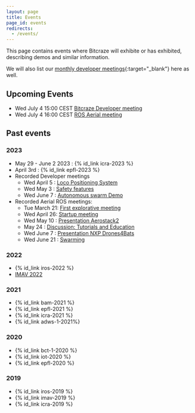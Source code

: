 ```yaml
---
layout: page
title: Events
page_id: events
redirects:
  - /events/
---
```


This page contains events where Bitcraze will exhibite or has exhibited, describing demos and similar information.

We will also list our [monthly developer meetings](https://github.com/orgs/bitcraze/discussions/categories/announcements?discussions_q=is%3Aopen+category%3AAnnouncements+label%3Adev-meetings){:target="_blank"} here as well.

## Upcoming Events

* Wed July 4 15:00 CEST [Bitcraze Developer meeting](https://github.com/orgs/bitcraze/discussions/796)
* Wed July 4 16:00 CEST [ROS Aerial meeting](https://discourse.ros.org/t/summer-2023-meetings-aerial-robotics/32131)

## Past events
### 2023
* May 29 - June 2 2023 : {% id_link icra-2023 %}
* April 3rd : {% id_link epfl-2023 %}
* Recorded Developer meetings
  * Wed April 5 : [Loco Positioning System](https://github.com/orgs/bitcraze/discussions/627)
  * Wed May 3 : [Safety features](https://github.com/orgs/bitcraze/discussions/689)
  * Wed June 7 : [Autonomous swarm Demo](https://github.com/orgs/bitcraze/discussions/749)
* Recorded Aerial ROS meetings:
  * Tue March 21: [First explorative meeting](https://discourse.ros.org/t/first-explorative-meeting-aerial-robotics/29955/16)
  * Wed April 26: [Startup meeting](https://discourse.ros.org/t/start-up-meeting-aerial-robotics-wg/30869/4)
  * Wed May 10 : [Presentation Aerostack2](https://discourse.ros.org/t/may-2023-meetings-aerial-robotics/31231/3)
  * May 24 : [Discussion: Tutorials and Education](https://discourse.ros.org/t/may-2023-meetings-aerial-robotics/31231/4)
  * Wed June 7 : [Presentation NXP Drones4Bats](https://discourse.ros.org/t/june-2023-meetings-aerial-robotics/31718)
  * Wed June 21 : [Swarming](https://discourse.ros.org/t/june-2023-meetings-aerial-robotics/31718/7)

### 2022
* {% id_link iros-2022 %}
* [IMAV 2022](https://www.imavs.org/2022/index.php/sponsors/index.html)

### 2021
* {% id_link bam-2021 %}
* {% id_link epfl-2021 %}
* {% id_link icra-2021 %}
* {% id_link adws-1-2021%}

### 2020
* {% id_link bct-1-2020 %}
* {% id_link iot-2020 %}
* {% id_link epfl-2020 %}

### 2019
* {% id_link iros-2019 %}
* {% id_link imav-2019 %}
* {% id_link icra-2019 %}
